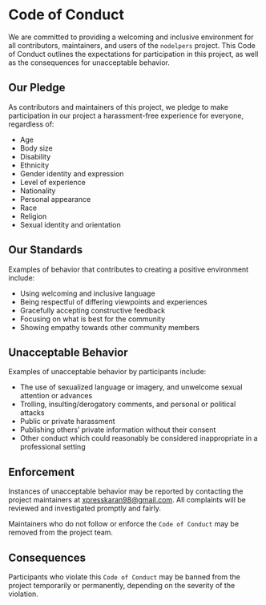# Code of Conduct

We are committed to providing a welcoming and inclusive environment for all contributors, maintainers, and users of the `nodelpers` project. This Code of Conduct outlines the expectations for participation in this project, as well as the consequences for unacceptable behavior.

## Our Pledge

As contributors and maintainers of this project, we pledge to make participation in our project a harassment-free experience for everyone, regardless of:

- Age
- Body size
- Disability
- Ethnicity
- Gender identity and expression
- Level of experience
- Nationality
- Personal appearance
- Race
- Religion
- Sexual identity and orientation

## Our Standards

Examples of behavior that contributes to creating a positive environment include:

- Using welcoming and inclusive language
- Being respectful of differing viewpoints and experiences
- Gracefully accepting constructive feedback
- Focusing on what is best for the community
- Showing empathy towards other community members

## Unacceptable Behavior

Examples of unacceptable behavior by participants include:

- The use of sexualized language or imagery, and unwelcome sexual attention or advances
- Trolling, insulting/derogatory comments, and personal or political attacks
- Public or private harassment
- Publishing others’ private information without their consent
- Other conduct which could reasonably be considered inappropriate in a professional setting

## Enforcement

Instances of unacceptable behavior may be reported by contacting the project maintainers at xpresskaran98@gmail.com. All complaints will be reviewed and investigated promptly and fairly.

Maintainers who do not follow or enforce the `Code of Conduct` may be removed from the project team.

## Consequences

Participants who violate this `Code of Conduct` may be banned from the project temporarily or permanently, depending on the severity of the violation.
